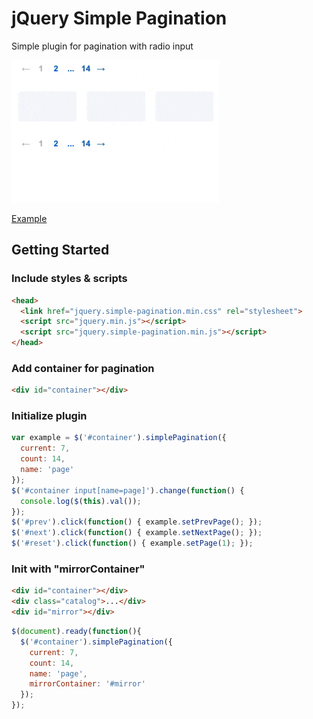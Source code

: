 # jQuery Simple Pagination
Simple plugin for pagination with radio input

![](demo.gif)

[Example](https://maximzhurkin.github.io/jquery-simple-pagination/)

## Getting Started
### Include styles & scripts
```html
<head>
  <link href="jquery.simple-pagination.min.css" rel="stylesheet">
  <script src="jquery.min.js"></script>
  <script src="jquery.simple-pagination.min.js"></script>
</head>
```
### Add container for pagination
```html
<div id="container"></div>
```
### Initialize plugin
```javascript
var example = $('#container').simplePagination({
  current: 7,
  count: 14,
  name: 'page'
});
$('#container input[name=page]').change(function() {
  console.log($(this).val());
});
$('#prev').click(function() { example.setPrevPage(); });
$('#next').click(function() { example.setNextPage(); });
$('#reset').click(function() { example.setPage(1); });
```
### Init with "mirrorContainer"
```html
<div id="container"></div>
<div class="catalog">...</div>
<div id="mirror"></div>
```
```javascript
$(document).ready(function(){
  $('#container').simplePagination({
    current: 7,
    count: 14,
    name: 'page',
    mirrorContainer: '#mirror'
  });
});
```
